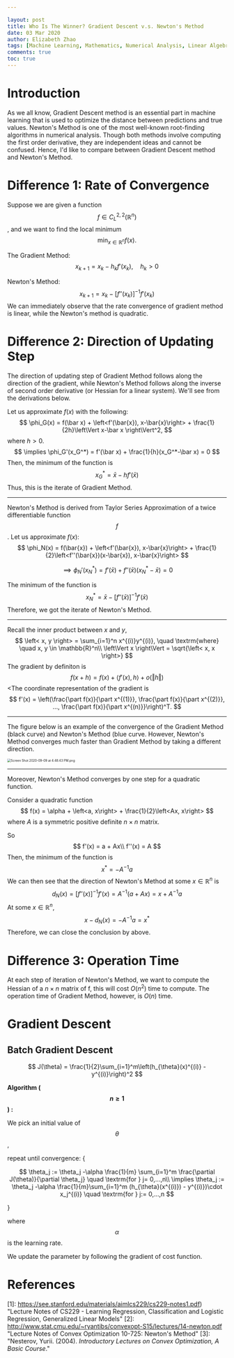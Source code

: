 ```yaml
---

layout: post
title: Who Is The Winner? Gradient Descent v.s. Newton's Method
date: 03 Mar 2020
author: Elizabeth Zhao
tags: [Machine Learning, Mathematics, Numerical Analysis, Linear Algebra, Convex Optimization]
comments: true
toc: true
---
```



# Introduction

As we all know, Gradient Descent method is an essential part in machine learning that is used to optimize the distance between predictions and true values. Newton's Method is one of the most well-known root-finding algorithms in numerical analysis. Though both methods involve computing the first order derivative, they are independent ideas and cannot be confused. Hence, I'd like to compare between Gradient Descent method and Newton's Method.    

# Difference 1: Rate of Convergence

Suppose we are given a function $$f\in C_{L}^{2,2}(\mathbb{R}^n)$$, and we want to find the local minimum 
$$
\min_{x\in \mathbb{R}^n} f(x).
$$


The Gradient Method:
$$
x_{k+1} = x_k - h_k f'(x_k),\quad h_k > 0
$$


Newton's Method:
$$
x_{k+1} = x_k - [f''(x_k)]^{-1}f'(x_k)
$$
We can immediately observe that the rate convergence of gradient method is linear, while the Newton's method is quadratic. 

# Difference 2: Direction of Updating Step 

The direction of updating step of Gradient Method follows along the direction of the gradient, while Newton's Method follows along the inverse of second order derivative (or Hessian for a linear system). We'll see from the derivations below. 

Let us approximate $f(x)$ with the following:
$$
\phi_G(x) = f(\bar x) + \left<f'(\bar{x}), x-\bar{x}\right> + \frac{1}{2h}\left\Vert x-\bar x \right\Vert^2,
$$
where $h >0$. 
$$
\implies \phi_G'(x_G^*) = f'(\bar x) + \frac{1}{h}(x_G^*-\bar x) = 0
$$
Then, the minimum of the function is
$$
x^*_G = \bar x - hf'(\bar x)
$$
Thus, this is the iterate of Gradient Method. 

---

Newton's Method is derived from Taylor Series Approximation of a twice differentiable function $$f$$. Let us approximate $f(x)$:
$$
\phi_N(x) = f(\bar{x}) + \left<f'(\bar{x}), x-\bar{x}\right> + \frac{1}{2}\left<f''(\bar{x})(x-\bar{x}), x-\bar{x}\right>
$$

$$
\implies \phi_N'(x_N^*) = f'(\bar x) + f''(\bar x)(x_N^*-\bar x) = 0
$$

The minimum of the function is
$$
x_N^* = \bar x - \left[f''(\bar x)\right]^{-1}f'(\bar x)
$$
Therefore, we got the iterate of Newton's Method.

---

Recall the inner product between $x$ and $y$, 
$$
\left< x, y \right> = \sum_{i=1}^n x^{(i)}y^{(i)}, \quad \textrm{where} \quad x, y \in \mathbb{R}^n\\
\left\Vert x \right\Vert = \sqrt{\left< x, x \right>}
$$
The gradient by definiton is 
$$
f(x+h) = f(x) + \left< f'(x), h \right> + o(\Vert h\Vert)
$$
<The coordinate representation of the gradient is
$$
f'(x) = \left(\frac{\part f(x)}{\part x^{(1)}}, \frac{\part f(x)}{\part x^{(2)}}, ..., \frac{\part f(x)}{\part x^{(n)}}\right)^T.
$$

---

The figure below is an example of the convergence of the Gradient Method (black curve) and Newton's Method (blue curve. However, Newton's Method converges much faster than Gradient Method by taking a different direction. 

<img src="https://i.loli.net/2020/09/10/3yn7vBqNaGzD8kU.png" alt="Screen Shot 2020-09-09 at 4.48.43 PM.png" style="zoom:50%;" />

[^Figure]: Gradient Method and Newton's Method of the function $f(x)= (10x_1^2 + x_2^2)/2 + 5\log(1 + e^{-x_1-x_2})$

---

Moreover, Newton's Method converges by one step for a quadratic function.

Consider a quadratic function
$$
f(x) = \alpha + \left<a, x\right> + \frac{1}{2}\left<Ax, x\right>
$$
where $A$ is a symmetric positive definite $n \times n$ matrix.

So
$$
f'(x) = a + Ax\\
f''(x) = A
$$
Then, the minimum of the function is 
$$
x^* =-A^{-1}a
$$
We can then see that the direction of Newton's Method at some $x \in \mathbb{R}^n$ is
$$
d_N(x)= \left[f''(x)\right]^{-1}f'(x)= A^{-1}(a+ Ax) = x + A^{-1}a
$$
At some $x \in \mathbb{R}^n$, 
$$
x - d_N(x) = -A^{-1}a = x^*
$$
Therefore, we can close the conclusion by above.

# Difference 3: Operation Time

At each step of iteration of Newton's Method, we want to compute the Hessian of a $n \times n$ matrix of f, this will cost $O(n^2)$ time to compute. The operation time of Gradient Method, however, is $O(n)$ time. 

# Gradient Descent

## Batch Gradient Descent 

<!-- Given the *cost function* -->
$$
J(\theta) = \frac{1}{2}\sum_{i=1}^m\left(h_{\theta}(x)^{(i)} - y^{(i)}\right)^2
$$



<!--We want to choose $$\theta$$ that minimizes $$J(\theta)$$. --> 

**Algorithm ($$n\geq 1$$) :**

We pick an initial value of $$\theta$$,

repeat until convergence: {


$$
\theta_j := \theta_j -\alpha \frac{1}{m} \sum_{i=1}^m \frac{\partial J(\theta)}{\partial \theta_j} \quad \textrm{for } j= 0,...,n\\
\implies \theta_j := \theta_j -\alpha \frac{1}{m}\sum_{i=1}^m (h_{\theta}(x^{(i)}) - y^{(i)})\cdot x_j^{(i)} \quad \textrm{for } j:= 0,...,n
$$


}

where $$\alpha$$ is the learning rate.

We update the parameter by following the gradient of cost function.

# References

[1]: https://see.stanford.edu/materials/aimlcs229/cs229-notes1.pdf)	"Lecture Notes of CS229 - Learning Regression, Classification and Logistic Regression, Generalized Linear Models"
[2]: http://www.stat.cmu.edu/~ryantibs/convexopt-S15/lectures/14-newton.pdf	"Lecture Notes of Convex Optimization 10-725: Newton's Method"
[3]: 	"Nesterov, Yurii. (2004). *Introductory Lectures on Convex Optimization, A Basic Course*."

